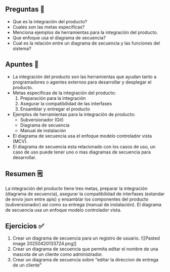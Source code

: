 ## Preguntas 💯

- Que es la integración del producto?
- Cuales son las metas especificas?
- Menciona ejemplos de herramientas para la integración del producto.
- Que enfoque usa el diagrama de secuencia?
- Cual es la relación entre un diagrama de secuencia y las funciones del sistema?

## Apuntes 📝

- La integración del producto son las herramientas que ayudan tanto a programadores o agentes externos para desarrollar y desplegar el producto.
- Metas especificas de la integración del producto:
	1. Preparación para la integración
	2. Asegurar la compatibilidad de las interfases
	3. Ensamblar y entregar el producto
- Ejemplos de herramientas para la integración de producto:
	- Subversionador (Git)
	- Diagrama de secuencia
	- Manual de instalación
- El diagrama de secuencia usa el enfoque modelo controlador vista (MCV).
- El diagrama de secuencia esta relacionado con los casos de uso, un caso de uso puede tener uno o mas diagramas de secuencia para desarrollar.
    
## Resumen 🗒️

La integración del producto tiene tres metas, preparar la integración (diagrama de secuencia), asegurar la compatibilidad de interfases (estandar de envio json entre apis) y ensamblar los componentes del producto (subversionador) asi como su entrega (manual de instalación). El diagrama de secuencia usa un enfoque modelo controlador vista.

## Ejercicios ✅

1. Crear un diagrama de secuencia para un registro de usuario.
	![[Pasted image 20250420133724.png]]
2. Crear un diagrama de secuencia que permita editar el nombre de una mascota de un cliente como administrador.
3. Crear un diagrama de secuencia sobre "editar la direccion de entrega de un cliente"